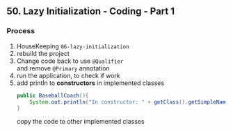## 50. Lazy Initialization - Coding - Part 1

### Process 
1. HouseKeeping `06-lazy-initialization`
2. rebuild the project
3. Change code back to use `@Qualifier`  
and remove `@Primary` annotation 
4. run the application, to check if work 
5. add println to **constructors** in implemented classes
    ```java
    public BaseballCoach(){
        System.out.println("In constructor: " + getClass().getSimpleName()); 
    }
    ```  
    copy the code to other implemented classes 

